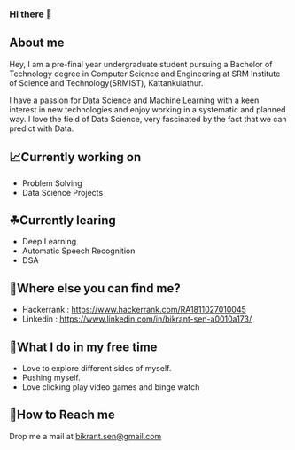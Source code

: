 ### Hi there 👋

## About me
  Hey, I am a pre-final year undergraduate student pursuing a Bachelor of Technology degree in Computer Science and Engineering at SRM Institute of Science and Technology(SRMIST), Kattankulathur.
  
  I have a passion for Data Science and Machine Learning with a keen interest in new technologies and enjoy working in a systematic and planned way. I love the field of Data Science, very fascinated by the fact that we can predict with Data.
  
## 📈Currently working on
  - Problem Solving
  - Data Science Projects
 
  
## ☘Currently learing
  - Deep Learning
  - Automatic Speech Recognition
  - DSA
  
## 🤔Where else you can find me?
  - Hackerrank : https://www.hackerrank.com/RA1811027010045
  - Linkedin : https://www.linkedin.com/in/bikrant-sen-a0010a173/
  
## 🤗What I do in my free time
  - Love to explore different sides of myself.
  - Pushing myself.
  - Love clicking play video games and binge watch
  
## 📧How to Reach me
  Drop me a mail at bikrant.sen@gmail.com

